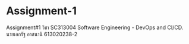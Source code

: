 # Assignment-1

Assignment#1 วิชา SC313004 Software Engineering - DevOps and CI/CD.  
นายเอกรัฐ อาสนานิ 613020238-2  

